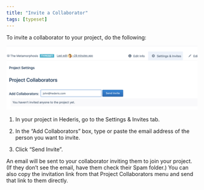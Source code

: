```yaml
---
title: "Invite a Collaborator"
tags: [typeset]
---
```

 
<html><body><section data-type="chapter" class="hsecchapter" data-hederis-type="hsecchapter" id="invite-collaborator" data-pi-attrs="id: invite-collaborator; data-tags: typeset;" role="doc-chapter" data-tags="typeset" data-author-name=" " data-book-title=" " title="Invite a Collaborator"><p class="hblkp" data-hederis-type="hblkp" id="pyY5KGS0N">To invite a collaborator to your project, do the following:</p><img data-hederis-type="hblkimg" class="hblkimg" id="phalVLuac" src="/images/addcollaborator.png" data-img-src="/images/addcollaborator.png"/><ol class="hwprnumlist" data-hederis-type="hwprnumlist" id="pBZzjlVqK"><li class="hblkoli" data-hederis-type="hblkoli" id="liFm9Ay0CQ"><p class="hblkoli" data-hederis-type="hblklip" id="pXq6toq1q">In your project in Hederis, go to the Settings &amp; Invites tab.</p></li><li class="hblkoli" data-hederis-type="hblkoli" id="lito0FGNUo"><p class="hblkoli" data-hederis-type="hblklip" id="pdIwo2uLB">In the &#8220;Add Collaborators&#8221; box, type or paste the email address of the person you want to invite.</p></li><li class="hblkoli" data-hederis-type="hblkoli" id="liUsarXokg"><p class="hblkoli" data-hederis-type="hblklip" id="ppVeHbk3V">Click &#8220;Send Invite&#8221;.</p></li></ol><p class="hblkp" data-hederis-type="hblkp" id="pmjUnbnbp">An email will be sent to your collaborator inviting them to join your project. (If they don&#8217;t see the email, have them check their Spam folder.) You can also copy the invitation link from that Project Collaborators menu and send that link to them directly.</p><p class="hblkp" data-hederis-type="hblkp" id="pCnHwhQQl"><a href="{% link _docs/intro-groups.md %}" class="hspana" data-hederis-type="hspana" id="pNEEcFoRt"/></p></section></body></html>

